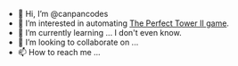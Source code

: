 - 👋 Hi, I’m @canpancodes
- 👀 I’m interested in automating [The Perfect Tower II game](https://www.perfecttower2.com/).
- 🌱 I’m currently learning ... I don't even know.
- 💞️ I’m looking to collaborate on ...
- 📫 How to reach me ...

<!---
canpancodes/canpancodes is a ✨ special ✨ repository because its `README.md` (this file) appears on your GitHub profile.
You can click the Preview link to take a look at your changes.
--->
